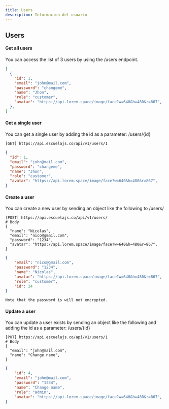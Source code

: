 ```yaml
---
title: Users
description: Informacion del usuario
---
```


## Users
#### Get all users
You can access the list of 3 users by using the /users endpoint.

```json
[
  {
    "id": 1,
    "email": "john@mail.com",
    "password": "changeme",
    "name": "Jhon",
    "role": "customer",
    "avatar": "https://api.lorem.space/image/face?w=640&h=480&r=867",
  },
]
```

#### Get a single user
You can get a single user by adding the id as a parameter: /users/{id}
```
[GET] https://api.escuelajs.co/api/v1/users/1
```
```json
{
  "id": 1,
  "email": "john@mail.com",
  "password": "changeme",
  "name": "Jhon",
  "role": "customer",
  "avatar": "https://api.lorem.space/image/face?w=640&h=480&r=867",
}
```


#### Create a user
You can create a new user by sending an object like the following to /users/
```
[POST] https://api.escuelajs.co/api/v1/users/
# Body
{
  "name": "Nicolas",
  "email": "nico@gmail.com",
  "password": "1234",
  "avatar": "https://api.lorem.space/image/face?w=640&h=480&r=867",
}
```
```json
{
	"email": "nico@gmail.com",
	"password": "1234",
	"name": "Nicolas",
	"avatar": "https://api.lorem.space/image/face?w=640&h=480&r=867",
	"role": "customer",
	"id": 24
}
```
```
Note that the password is will not encrypted.
```


#### Update a user
You can update a user exists by sending an object like the following and adding the id as a parameter: /users/{id}
```
[PUT] https://api.escuelajs.co/api/v1/users/1
# Body
{
  "email": "john@mail.com",
  "name": "Change name",
}
```
```json
{
	"id": 4,
	"email": "john@mail.com",
	"password": "1234",
	"name": "Change name",
	"role": "admin",
	"avatar": "https://api.lorem.space/image/face?w=640&h=480&r=867",
}
```